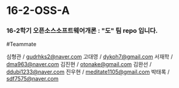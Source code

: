 # 16-2-OSS-A

### 16-2학기 오픈소스소프트웨어개론 : "도" 팀 repo 입니다.

#Teammate

 심형관 / gudrhks2@naver.com
 고대영 / dykoh7@gmail.com
 서재학 / dma963@naver.com
 김진현 / otonake@gmail.com
 김완선 / ddubi1233@naver.com
 진우현 / meditate1105@gmail.com
 박태록 / sdf7575@naver.com
